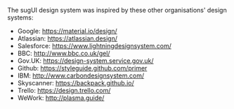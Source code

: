 The sugUI design system was inspired by these other organisations' design systems:

- Google: https://material.io/design/
- Atlassian: https://atlassian.design/
- Salesforce: https://www.lightningdesignsystem.com/
- BBC: http://www.bbc.co.uk/gel/
- Gov.UK: https://design-system.service.gov.uk/
- Github: https://styleguide.github.com/primer
- IBM: http://www.carbondesignsystem.com/
- Skyscanner: https://backpack.github.io/
- Trello: https://design.trello.com/
- WeWork: http://plasma.guide/
